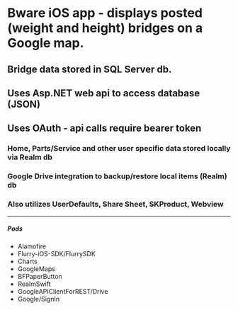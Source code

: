 # Bware iOS app - displays posted (weight and height) bridges on a Google map.

## Bridge data stored in SQL Server db.
## Uses Asp.NET web api to access database (JSON)
## Uses OAuth - api calls require bearer token

### Home, Parts/Service and other user specific data stored locally via Realm db

### Google Drive integration to backup/restore local items (Realm) db

### Also utilizes UserDefaults, Share Sheet, SKProduct, Webview

---
##### Pods 
+ Alamofire
+ Flurry-iOS-SDK/FlurrySDK
+ Charts
+ GoogleMaps
+ BFPaperButton
+ RealmSwift 
+ GoogleAPIClientForREST/Drive
+ Google/SignIn











